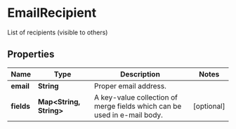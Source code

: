 

# EmailRecipient

List of recipients (visible to others)

## Properties

Name | Type | Description | Notes
------------ | ------------- | ------------- | -------------
**email** | **String** | Proper email address. | 
**fields** | **Map&lt;String, String&gt;** | A key-value collection of merge fields which can be used in e-mail body. |  [optional]



